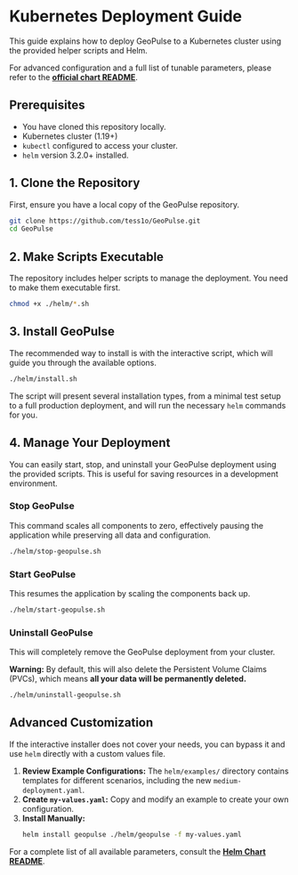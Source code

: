 # Kubernetes Deployment Guide

This guide explains how to deploy GeoPulse to a Kubernetes cluster using the provided helper scripts and Helm.

For advanced configuration and a full list of tunable parameters, please refer to the **[official chart README](../helm/geopulse/README.md)**.

## Prerequisites

- You have cloned this repository locally.
- Kubernetes cluster (1.19+)
- `kubectl` configured to access your cluster.
- `helm` version 3.2.0+ installed.

## 1. Clone the Repository

First, ensure you have a local copy of the GeoPulse repository.

```bash
git clone https://github.com/tess1o/GeoPulse.git
cd GeoPulse
```

## 2. Make Scripts Executable

The repository includes helper scripts to manage the deployment. You need to make them executable first.

```bash
chmod +x ./helm/*.sh
```

## 3. Install GeoPulse

The recommended way to install is with the interactive script, which will guide you through the available options.

```bash
./helm/install.sh
```

The script will present several installation types, from a minimal test setup to a full production deployment, and will run the necessary `helm` commands for you.

## 4. Manage Your Deployment

You can easily start, stop, and uninstall your GeoPulse deployment using the provided scripts. This is useful for saving resources in a development environment.

### Stop GeoPulse

This command scales all components to zero, effectively pausing the application while preserving all data and configuration.

```bash
./helm/stop-geopulse.sh
```

### Start GeoPulse

This resumes the application by scaling the components back up.

```bash
./helm/start-geopulse.sh
```

### Uninstall GeoPulse

This will completely remove the GeoPulse deployment from your cluster.

**Warning:** By default, this will also delete the Persistent Volume Claims (PVCs), which means **all your data will be permanently deleted.**

```bash
./helm/uninstall-geopulse.sh
```

## Advanced Customization

If the interactive installer does not cover your needs, you can bypass it and use `helm` directly with a custom values file.

1.  **Review Example Configurations:** The `helm/examples/` directory contains templates for different scenarios, including the new `medium-deployment.yaml`.
2.  **Create `my-values.yaml`:** Copy and modify an example to create your own configuration.
3.  **Install Manually:**
    ```bash
    helm install geopulse ./helm/geopulse -f my-values.yaml
    ```

For a complete list of all available parameters, consult the **[Helm Chart README](../helm/geopulse/README.md)**.